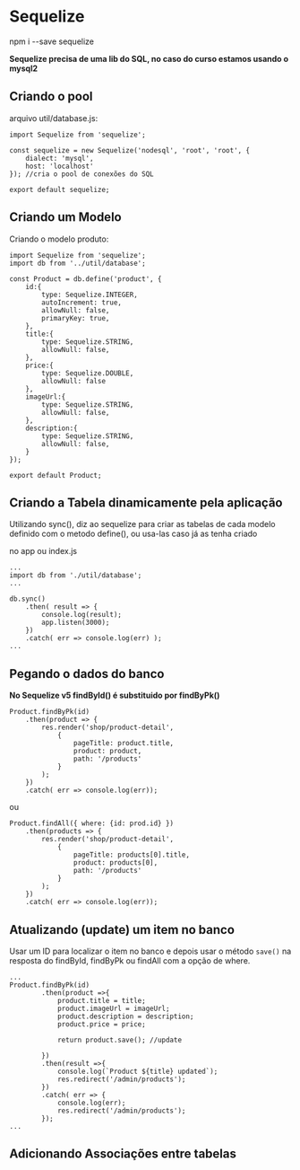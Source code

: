 # Sequelize

npm i --save sequelize

**Sequelize precisa de uma lib do SQL, no caso do curso estamos usando o mysql2**

## Criando o pool
arquivo util/database.js:

````
import Sequelize from 'sequelize';

const sequelize = new Sequelize('nodesql', 'root', 'root', {
    dialect: 'mysql',
    host: 'localhost'   
}); //cria o pool de conexões do SQL

export default sequelize;
````

## Criando um Modelo
Criando o modelo produto:
````
import Sequelize from 'sequelize';
import db from '../util/database';

const Product = db.define('product', {
    id:{
        type: Sequelize.INTEGER,
        autoIncrement: true,
        allowNull: false,
        primaryKey: true,
    },
    title:{
        type: Sequelize.STRING,
        allowNull: false,
    },
    price:{
        type: Sequelize.DOUBLE,
        allowNull: false
    },
    imageUrl:{
        type: Sequelize.STRING,
        allowNull: false,
    },
    description:{
        type: Sequelize.STRING,
        allowNull: false,
    }
});

export default Product;
````

## Criando a Tabela dinamicamente pela aplicação
Utilizando sync(), diz ao sequelize para criar as tabelas de cada modelo definido com o metodo define(), ou usa-las caso já as tenha criado

no app ou index.js

````
...
import db from './util/database';
...

db.sync() 
    .then( result => {
        console.log(result);
        app.listen(3000);
    })
    .catch( err => console.log(err) );
...
````

## Pegando o dados do banco
**No Sequelize v5 findById() é substituido por findByPk()**

````
Product.findByPk(id)
    .then(product => {
        res.render('shop/product-detail', 
            { 
                pageTitle: product.title,
                product: product,
                path: '/products'
            }
        );
    })
    .catch( err => console.log(err));
````
ou 

````
Product.findAll({ where: {id: prod.id} })
    .then(products => {
        res.render('shop/product-detail', 
            { 
                pageTitle: products[0].title,
                product: products[0],
                path: '/products'
            }
        );
    })
    .catch( err => console.log(err));
````

## Atualizando (update) um item no banco

Usar um ID para localizar o item no banco e depois usar o método `save()` na resposta do 
findById, findByPk ou findAll com a opção de where.

````
...
Product.findByPk(id)
        .then(product =>{
            product.title = title;
            product.imageUrl = imageUrl;
            product.description = description;
            product.price = price;

            return product.save(); //update

        })
        .then(result =>{
            console.log(`Product ${title} updated`);
            res.redirect('/admin/products');
        })
        .catch( err => {
            console.log(err);
            res.redirect('/admin/products');
        });
...

````
## Adicionando Associações entre tabelas